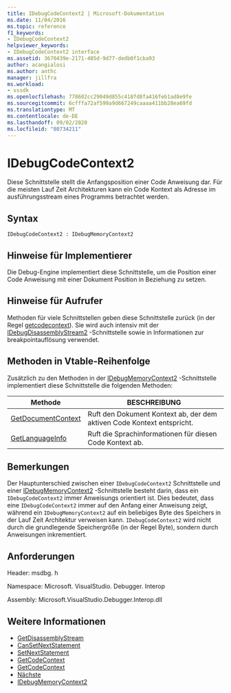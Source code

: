 ```yaml
---
title: IDebugCodeContext2 | Microsoft-Dokumentation
ms.date: 11/04/2016
ms.topic: reference
f1_keywords:
- IDebugCodeContext2
helpviewer_keywords:
- IDebugCodeContext2 interface
ms.assetid: 3670439e-2171-405d-9d77-dedb0f1cba93
author: acangialosi
ms.author: anthc
manager: jillfra
ms.workload:
- vssdk
ms.openlocfilehash: 778602cc29049d855c418fd8fa416feb1ad8e9fe
ms.sourcegitcommit: 6cfffa72af599a9d667249caaaa411bb28ea69fd
ms.translationtype: MT
ms.contentlocale: de-DE
ms.lasthandoff: 09/02/2020
ms.locfileid: "80734211"
---
```

# <a name="idebugcodecontext2"></a>IDebugCodeContext2
Diese Schnittstelle stellt die Anfangsposition einer Code Anweisung dar. Für die meisten Lauf Zeit Architekturen kann ein Code Kontext als Adresse im ausführungsstream eines Programms betrachtet werden.

## <a name="syntax"></a>Syntax

```
IDebugCodeContext2 : IDebugMemoryContext2
```

## <a name="notes-for-implementers"></a>Hinweise für Implementierer
 Die Debug-Engine implementiert diese Schnittstelle, um die Position einer Code Anweisung mit einer Dokument Position in Beziehung zu setzen.

## <a name="notes-for-callers"></a>Hinweise für Aufrufer
 Methoden für viele Schnittstellen geben diese Schnittstelle zurück (in der Regel [getcodecontext](../../../extensibility/debugger/reference/idebugstackframe2-getcodecontext.md)). Sie wird auch intensiv mit der [IDebugDisassemblyStream2](../../../extensibility/debugger/reference/idebugdisassemblystream2.md) -Schnittstelle sowie in Informationen zur breakpointauflösung verwendet.

## <a name="methods-in-vtable-order"></a>Methoden in Vtable-Reihenfolge
 Zusätzlich zu den Methoden in der [IDebugMemoryContext2](../../../extensibility/debugger/reference/idebugmemorycontext2.md) -Schnittstelle implementiert diese Schnittstelle die folgenden Methoden:

|Methode|BESCHREIBUNG|
|------------|-----------------|
|[GetDocumentContext](../../../extensibility/debugger/reference/idebugcodecontext2-getdocumentcontext.md)|Ruft den Dokument Kontext ab, der dem aktiven Code Kontext entspricht.|
|[GetLanguageInfo](../../../extensibility/debugger/reference/idebugcodecontext2-getlanguageinfo.md)|Ruft die Sprachinformationen für diesen Code Kontext ab.|

## <a name="remarks"></a>Bemerkungen
 Der Hauptunterschied zwischen einer `IDebugCodeContext2` Schnittstelle und einer [IDebugMemoryContext2](../../../extensibility/debugger/reference/idebugmemorycontext2.md) -Schnittstelle besteht darin, dass ein `IDebugCodeContext2` immer Anweisungs orientiert ist. Dies bedeutet, dass eine `IDebugCodeContext2` immer auf den Anfang einer Anweisung zeigt, während ein `IDebugMemoryContext2` auf ein beliebiges Byte des Speichers in der Lauf Zeit Architektur verweisen kann. `IDebugCodeContext2` wird nicht durch die grundlegende Speichergröße (in der Regel Byte), sondern durch Anweisungen inkrementiert.

## <a name="requirements"></a>Anforderungen
 Header: msdbg. h

 Namespace: Microsoft. VisualStudio. Debugger. Interop

 Assembly: Microsoft.VisualStudio.Debugger.Interop.dll

## <a name="see-also"></a>Weitere Informationen
- [GetDisassemblyStream](../../../extensibility/debugger/reference/idebugprogram2-getdisassemblystream.md)
- [CanSetNextStatement](../../../extensibility/debugger/reference/idebugthread2-cansetnextstatement.md)
- [SetNextStatement](../../../extensibility/debugger/reference/idebugthread2-setnextstatement.md)
- [GetCodeContext](../../../extensibility/debugger/reference/idebugcanstopevent2-getcodecontext.md)
- [GetCodeContext](../../../extensibility/debugger/reference/idebugstackframe2-getcodecontext.md)
- [Nächste](../../../extensibility/debugger/reference/ienumdebugcodecontexts2-next.md)
- [IDebugMemoryContext2](../../../extensibility/debugger/reference/idebugmemorycontext2.md)
